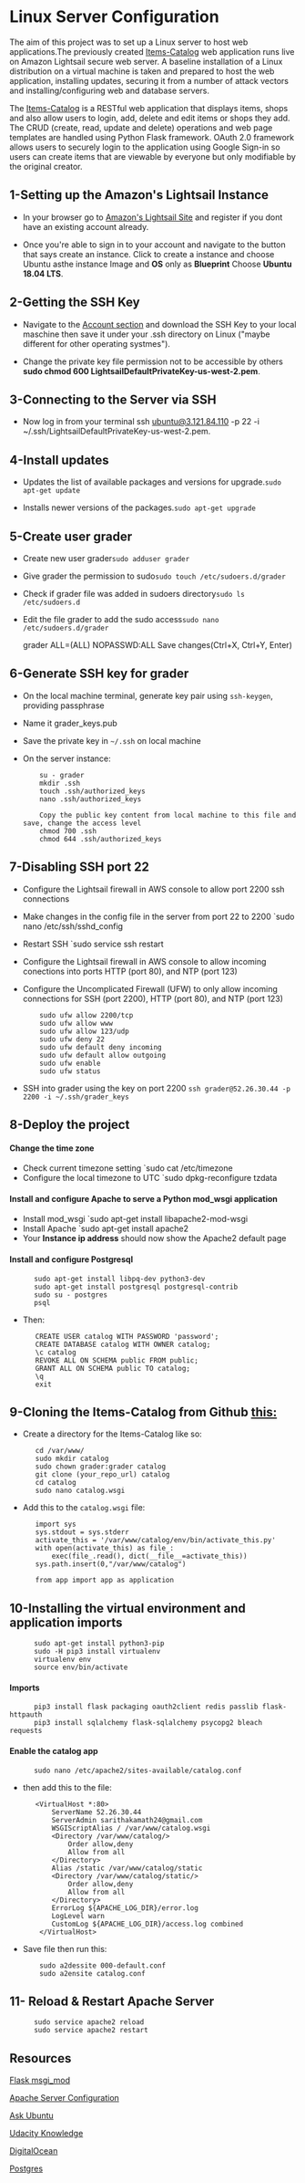 # Linux Server Configuration


The aim of this project was to set up a Linux server to host web applications.The previously created [Items-Catalog](https://github.com/Casneil/Items-Catalog) web application runs live on Amazon Lightsail secure web server. A baseline installation of a Linux distribution on a virtual machine is taken and prepared to host the web application, installing updates, securing it from a number of attack vectors and installing/configuring web and database servers.

The [Items-Catalog](https://github.com/Casneil/Items-Catalog)  is a RESTful web application that displays items, shops and also allow users to login, add, delete and edit items or shops they add. The CRUD (create, read, update and delete) operations and web page templates are handled using Python Flask framework. OAuth 2.0 framework allows users to securely login to the application using Google Sign-in so users can create items that are viewable by everyone but only modifiable by the original creator.

## 1-Setting up the Amazon's Lightsail Instance 

* In your browser go to [Amazon's Lightsail Site](https://lightsail.aws.amazon.com) and register if you dont have an existing account already.

* Once you're able to sign in  to your account and navigate to the button that says create an instance. Click to create a instance and choose Ubuntu asthe instance Image and **OS** only as **Blueprint** Choose **Ubuntu 18.04 LTS**.  

## 2-Getting the SSH Key

* Navigate to the [Account section](https://lightsail.aws.amazon.com/ls/webapp/account/profile) and download the SSH Key to your local maschine then save it under your .ssh directory on Linux ("maybe different for other operating systmes"). 

* Change the private key file permission not to be accessible by others **sudo chmod 600 LightsailDefaultPrivateKey-us-west-2.pem**.

## 3-Connecting to the Server via SSH

* Now log in from your terminal ssh ubuntu@3.121.84.110 -p 22 -i ~/.ssh/LightsailDefaultPrivateKey-us-west-2.pem.

## 4-Install updates

          
*  Updates the list of available packages and versions for upgrade.`sudo apt-get update`   
            
*  Installs newer versions of the packages.`sudo apt-get upgrade` 

## 5-Create user grader
           
           
*  Create new user grader`sudo adduser grader`

*  Give grader the permission to sudo`sudo touch /etc/sudoers.d/grader`                   
           
*  Check if grader file was added in sudoers directory`sudo ls /etc/sudoers.d`
           
*  Edit the file grader to add the sudo access`sudo nano /etc/sudoers.d/grader` 

      grader ALL=(ALL) NOPASSWD:ALL
      Save changes(Ctrl+X, Ctrl+Y, Enter)


## 6-Generate SSH key for grader

*  On the local machine terminal, generate key pair using `ssh-keygen`, providing passphrase
*  Name it grader_keys.pub
*  Save the private key in `~/.ssh` on local machine
*  On the server instance:

           su - grader
           mkdir .ssh
           touch .ssh/authorized_keys
           nano .ssh/authorized_keys

           Copy the public key content from local machine to this file and save, change the access level
           chmod 700 .ssh
           chmod 644 .ssh/authorized_keys


## 7-Disabling SSH port 22

*  Configure the Lightsail firewall in AWS console to allow port 2200 ssh connections
*  Make changes in the config file in the server from port 22 to 2200 `sudo nano /etc/ssh/sshd_config
*  Restart SSH `sudo service ssh restart
*  Configure the Lightsail firewall in AWS console to allow incoming conections into ports HTTP (port 80), and NTP
   (port 123)
*  Configure the Uncomplicated Firewall (UFW) to only allow incoming connections for SSH (port 2200), HTTP (port 80),
   and NTP (port 123)

           sudo ufw allow 2200/tcp
           sudo ufw allow www
           sudo ufw allow 123/udp
           sudo ufw deny 22
           sudo ufw default deny incoming
           sudo ufw default allow outgoing
           sudo ufw enable
           sudo ufw status

*  SSH into grader using the key on port 2200 `ssh grader@52.26.30.44 -p 2200 -i ~/.ssh/grader_keys`


## 8-Deploy the project

#### Change the time zone 
*  Check current timezone setting `sudo cat /etc/timezone
*  Configure the local timezone to UTC `sudo dpkg-reconfigure tzdata

#### Install and configure Apache to serve a Python mod_wsgi application
*  Install mod_wsgi `sudo apt-get install libapache2-mod-wsgi
*  Install Apache `sudo apt-get install apache2
*  Your **Instance ip address** should now show the Apache2 default page

#### Install and configure Postgresql

          sudo apt-get install libpq-dev python3-dev
          sudo apt-get install postgresql postgresql-contrib
          sudo su - postgres
          psql
          
*  Then: 

          CREATE USER catalog WITH PASSWORD 'password';
          CREATE DATABASE catalog WITH OWNER catalog;
          \c catalog
          REVOKE ALL ON SCHEMA public FROM public;
          GRANT ALL ON SCHEMA public TO catalog;
          \q
          exit

## 9-Cloning the Items-Catalog from Github [this:](https://github.com/Casneil/Items-Catalog) 

*  Create a directory for the Items-Catalog like so:

          cd /var/www/
          sudo mkdir catalog
          sudo chown grader:grader catalog
          git clone (your_repo_url) catalog
          cd catalog
          sudo nano catalog.wsgi
          
*  Add this to the `catalog.wsgi` file:          

          import sys
          sys.stdout = sys.stderr
          activate_this = '/var/www/catalog/env/bin/activate_this.py'
          with open(activate_this) as file_:
              exec(file_.read(), dict(__file__=activate_this))
          sys.path.insert(0,"/var/www/catalog")

          from app import app as application
          
 ## 10-Installing the virtual environment and application imports 
 
          sudo apt-get install python3-pip
          sudo -H pip3 install virtualenv
          virtualenv env
          source env/bin/activate
          
  #### Imports 
  
          pip3 install flask packaging oauth2client redis passlib flask-httpauth
          pip3 install sqlalchemy flask-sqlalchemy psycopg2 bleach requests  
          
          
#### Enable the catalog app       

          sudo nano /etc/apache2/sites-available/catalog.conf

*  then add this to the file:

          <VirtualHost *:80>
              ServerName 52.26.30.44
              ServerAdmin sarithakamath24@gmail.com
              WSGIScriptAlias / /var/www/catalog.wsgi
              <Directory /var/www/catalog/>
                  Order allow,deny
                  Allow from all
              </Directory>
              Alias /static /var/www/catalog/static
              <Directory /var/www/catalog/static/>
                  Order allow,deny
                  Allow from all
              </Directory>
              ErrorLog ${APACHE_LOG_DIR}/error.log
              LogLevel warn
              CustomLog ${APACHE_LOG_DIR}/access.log combined
           </VirtualHost>

*  Save file then run this:

           sudo a2dessite 000-default.conf
           sudo a2ensite catalog.conf
           
           
  ## 11- Reload & Restart Apache Server
  
          sudo service apache2 reload
          sudo service apache2 restart
          
          
## Resources

[Flask msgi_mod](http://flask.pocoo.org/docs/0.12/deploying/mod_wsgi/)

[Apache Server Configuration](https://httpd.apache.org/docs/current/configuring.html)

[Ask Ubuntu](https://askubuntu.com/)

[Udacity Knowledge](https://knowledge.udacity.com/?nanodegree=5d0abf4a-496f-11e8-b517-e31790f491a9&project=9bf8bb0e-83f2-11e8-a3f4-6b225c520ab1)

[DigitalOcean](https://www.digitalocean.com/community/tutorials/how-to-set-up-apache-virtual-hosts-on-ubuntu-14-04-lts)

[Postgres](https://www.postgresql.org/docs/current/sql-createuser.html)


